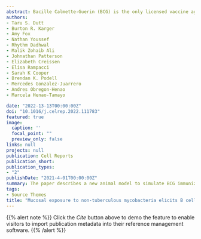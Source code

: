 ```yaml
---
abstract: Bacille Calmette-Guerin (BCG) is the only licensed vaccine against Mycobacterium tuberculosis (Mtb), the causative agent of tuberculosis (TB) disease. However, BCG has limited efficacy, necessitating the development of better vaccines. Non-tuberculous mycobacteria (NTMs) are opportunistic pathogens present ubiquitously in the environment. TB endemic countries experience higher exposure to NTMs, but previous studies have not elucidated the relationship between NTM exposure and BCG efficacy against TB. Therefore, we develop a mouse model (BCG + NTM) to simulate human BCG immunization regime and continuous NTM exposure. BCG + NTM mice exhibit superior and prolonged protection against pulmonary TB, with increased B cell influx and anti-Mtb antibodies in serum and airways, compared with BCG alone. Notably, spatial transcriptomics and immunohistochemistry reveal that BCG + NTM mice formed B cell aggregates with features of germinal center development, which correlate with reduced Mtb burden. Our studies suggest a direct relationship between NTM exposure and TB protection, with B cells playing a crucial role.
authors:
- Taru S. Dutt
- Burton R. Karger
- Amy Fox
- Nathan Youssef
- Rhythm Dadhwal
- Malik Zohaib Ali
- Johnathan Patterson
- Elizabeth Creissen
- Elisa Rampacci
- Sarah K Cooper
- Brendan K. Podell
- Mercedes Gonzalez-Juarrero
- Andres Obregon-Henao
- Marcela Henao-Tamayo 

date: "2022-13-13T00:00:00Z"
doi: "10.1016/j.celrep.2022.111783"
featured: true
image:
  caption: ''
  focal_point: ""
  preview_only: false
links: null
projects: null
publication: Cell Reports
publication_short: 
publication_types:
- "2"
publishDate: "2021-4-01T00:00:00Z"
summary: The paper describes a new animal model to simulate BCG immunization with continuous NTM exposure and suggest a direct relationship between NTM exposure and TB protection. 
tags:
- Source Themes
title: "Mucosal exposure to non-tuberculous mycobacteria elicits B cell-mediated immunity against pulmonary tuberculosis"
---
```


{{% alert note %}}
Click the *Cite* button above to demo the feature to enable visitors to import publication metadata into their reference management software.
{{% /alert %}}


